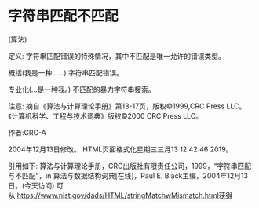 # 字符串匹配不匹配


(算法)



定义:
字符串匹配错误的特殊情况，其中不匹配是唯一允许的错误类型。



概括(我是一种……)
字符串匹配错误。



专业化(…是一种我。)
不匹配的暴力字符串搜索。



注意:
摘自《算法与计算理论手册》第13-17页，版权©1999,CRC Press LLC。《计算机科学、工程与技术词典》版权©2000 CRC Press LLC。


作者:CRC-A







2004年12月13日修改。
HTML页面格式化星期三三月13 12:42:46 2019。



引用如下:
算法与计算理论手册，CRC出版社有限责任公司，1999，“字符串匹配与不匹配”，in
算法与数据结构词典[在线]，Paul E. Black主编，2004年12月13日。(今天访问)
可从:https://www.nist.gov/dads/HTML/stringMatchwMismatch.html获得